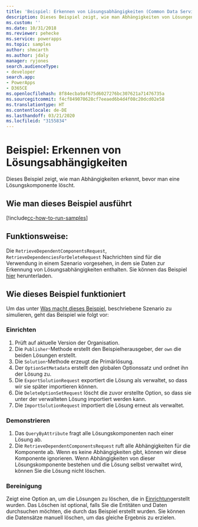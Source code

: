 ```yaml
---
title: 'Beispiel: Erkennen von Lösungsabhängigkeiten (Common Data Service) | Microsoft-Dokumentation'
description: Dieses Beispiel zeigt, wie man Abhängigkeiten von Lösungen erkennt.
ms.custom: ''
ms.date: 10/31/2018
ms.reviewer: pehecke
ms.service: powerapps
ms.topic: samples
author: shmcarth
ms.author: jdaly
manager: ryjones
search.audienceType:
- developer
search.app:
- PowerApps
- D365CE
ms.openlocfilehash: 8f84ecba9af675d6027276bc307621a71476735a
ms.sourcegitcommit: f4cf849070628cf7eeaed6b4d4f08c20dcd02e58
ms.translationtype: HT
ms.contentlocale: de-DE
ms.lasthandoff: 03/21/2020
ms.locfileid: "3155834"
---
```

# <a name="sample-detect-solution-dependencies"></a>Beispiel: Erkennen von Lösungsabhängigkeiten

Dieses Beispiel zeigt, wie man Abhängigkeiten erkennt, bevor man eine Lösungskomponente löscht.

## <a name="how-to-run-this-sample"></a>Wie man dieses Beispiel ausführt

[!include[cc-how-to-run-samples](../../includes/cc-how-to-run-samples.md)]

## <a name="what-this-sample-does"></a>Funktionsweise:

Die `RetrieveDependentComponentsRequest`, `RetrieveDependenciesForDeleteRequest` Nachrichten sind für die Verwendung in einem Szenario vorgesehen, in dem sie Daten zur Erkennung von Lösungsabhängigkeiten enthalten. Sie können das Beispiel [hier](https://github.com/Microsoft/PowerApps-Samples/tree/master/cds/orgsvc/C%23/SolutionDependencies) herunterladen.

## <a name="how-this-sample-works"></a>Wie dieses Beispiel funktioniert

Um das unter [Was macht dieses Beispiel](#what-this-sample-does), beschriebene Szenario zu simulieren, geht das Beispiel wie folgt vor:

### <a name="setup"></a>Einrichten

1. Prüft auf aktuelle Version der Organisation.
1. Die `Publisher`-Methode erstellt den Beispielherausgeber, der `own` die beiden Lösungen erstellt.
1. Die `Solution`-Methode erzeugt die Primärlösung.
1. Der `OptionSetMetadata` erstellt den globalen Optionssatz und ordnet ihn der Lösung zu.
1. Die `ExportSolutionRequest` exportiert die Lösung als verwaltet, so dass wir sie später importieren können.
1. Die `DeleteOptionSetRequest` löscht die zuvor erstellte Option, so dass sie unter der verwalteten Lösung importiert werden kann.
1. Die `ImportSolutionRequest` importiert die Lösung erneut als verwaltet.

### <a name="demonstrate"></a>Demonstrieren

1. Das `QueryByAttribute` fragt alle Lösungskomponenten nach einer Lösung ab.
1. Die `RetrieveDependentComponentsRequest` ruft alle Abhängigkeiten für die Komponente ab. Wenn es keine Abhängigkeiten gibt, können wir diese Komponente ignorieren. Wenn Abhängigkeiten von dieser Lösungskomponente bestehen und die Lösung selbst verwaltet wird, können Sie die Lösung nicht löschen.

### <a name="clean-up"></a>Bereinigung

Zeigt eine Option an, um die Lösungen zu löschen, die in [Einrichtung](#setup)erstellt wurden. Das Löschen ist optional, falls Sie die Entitäten und Daten durchsuchen möchten, die durch das Beispiel erstellt wurden. Sie können die Datensätze manuell löschen, um das gleiche Ergebnis zu erzielen.
